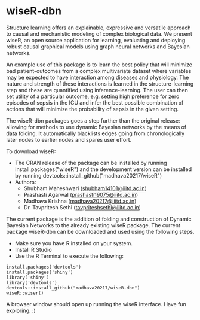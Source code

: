 # wiseR-dbn
Structure learning offers an explainable, expressive and versatile approach to causal and mechanistic modeling of complex biological data. We present wiseR, an open source application for learning, evaluating and deploying robust causal graphical models using graph neural networks and Bayesian networks.

An example use of this package is to learn the best policy that will minimize bad patient-outcomes from a complex multivariate dataset where variables may be expected to have interaction among diseases and physiology. The nature and strength of these interactions is learned in the structure-learning step and these are quantified using inference-learning. The user can then set utility of a particular outcome, e.g. setting high preference for zero episodes of sepsis in the ICU and infer the best possible combination of actions that will minimize the probability of sepsis in the given setting. 

The wiseR-dbn packages goes a step further than the original release: allowing for methods to use dynamic Bayesian networks by the means of data folding. It automatically blacklists edges going from chronologically later nodes to earlier nodes and spares user effort.

To download wiseR:
- The CRAN release of the package can be installed by running install.packages("wiseR") and the development version can be installed by running devtools::install_github("madhava20217/wiseR")
- Authors:
  - Shubham Maheshwari (shubham14101@iiitd.ac.in)
  - Prashasti Agarwal (prashasti19075@iiitd.ac.in)
  - Madhava Krishna (madhava20217@iiitd.ac.in)
  - Dr. Tavpritesh Sethi (tavpriteshsethi@iiitd.ac.in)

The current package is the addition of folding and construction of Dynamic Bayesian Networks to the already existing wiseR package. 
The current package wiseR-dbn can be downloaded and used using the following steps.
- Make sure you have R installed on your system.
- Install R Studio
- Use the R Terminal to execute the following:
```
install.packages('devtools')
install.packages('shiny')
library('shiny')
library('devtools')
devtools::install_github("madhava20217/wiseR-dbn")
wiseR::wiser()
```
A browser window should open up running the wiseR interface. 
Have fun exploring. :)
